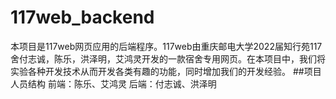 # 117web_backend
  本项目是117web网页应用的后端程序。117web由重庆邮电大学2022届知行苑117舍付志诚，陈乐，洪泽明，艾鸿灵开发的一款宿舍专用网页。在本项目中，我们将实验各种开发技术从而开发各类有趣的功能，同时增加我们的开发经验。 
  ##项目人员结构
    前端：陈乐、艾鸿灵
    后端：付志诚、洪泽明

